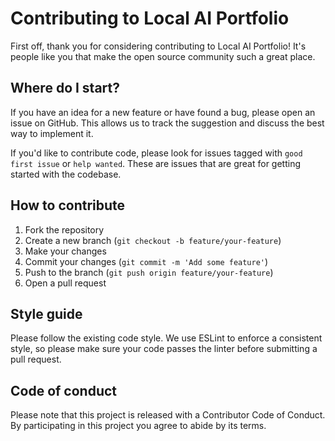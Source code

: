 # Contributing to Local AI Portfolio

First off, thank you for considering contributing to Local AI Portfolio! It's people like you that make the open source community such a great place.

## Where do I start?

If you have an idea for a new feature or have found a bug, please open an issue on GitHub. This allows us to track the suggestion and discuss the best way to implement it.

If you'd like to contribute code, please look for issues tagged with `good first issue` or `help wanted`. These are issues that are great for getting started with the codebase.

## How to contribute

1. Fork the repository
2. Create a new branch (`git checkout -b feature/your-feature`)
3. Make your changes
4. Commit your changes (`git commit -m 'Add some feature'`)
5. Push to the branch (`git push origin feature/your-feature`)
6. Open a pull request

## Style guide

Please follow the existing code style. We use ESLint to enforce a consistent style, so please make sure your code passes the linter before submitting a pull request.

## Code of conduct

Please note that this project is released with a Contributor Code of Conduct. By participating in this project you agree to abide by its terms.
